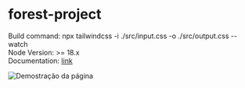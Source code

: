 # forest-project

Build command: npx tailwindcss -i ./src/input.css -o ./src/output.css --watch 
<br />
Node Version: >= 18.x
<br />
Documentation: [link](https://tailwindcss.com/docs/styling-with-utility-classes)
<br />

![Demostração da página](/img/tailwind-page.png)